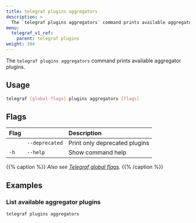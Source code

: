 ```yaml
---
title: telegraf plugins aggregators
description: >
  The `telegraf plugins aggregators` command prints available aggregator plugins.
menu:
  telegraf_v1_ref:
    parent: telegraf plugins
weight: 304
---
```


The `telegraf plugins aggregators` command prints available aggregator plugins.

## Usage

```sh
telegraf [global-flags] plugins aggregators [flags]
```

## Flags

| Flag |                | Description                   |
| :--- | :------------- | :---------------------------- |
|      | `--deprecated` | Print only deprecated plugins |
| `-h` | `--help`       | Show command help             |

{{% caption %}}
_Also see [Telegraf global flags](/telegraf/v1/commands/#telegraf-global-flags)._
{{% /caption %}}

## Examples

### List available aggregator plugins

```sh
telegraf plugins aggregators
```
